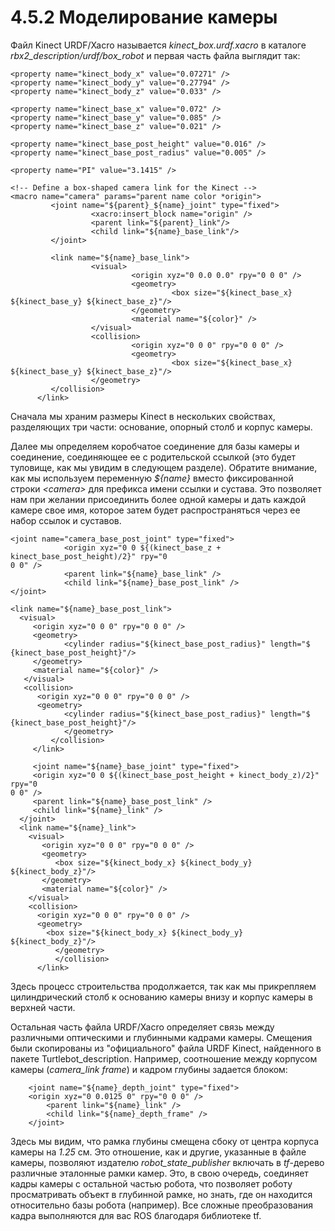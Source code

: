 # 4.5.2 Моделирование камеры

Файл Kinect URDF/Xacro называется _kinect\_box.urdf.xacro_ в каталоге _rbx2\_description/urdf/box\_robot_ и первая часть файла выглядит так:

```text
<property name="kinect_body_x" value="0.07271" />
<property name="kinect_body_y" value="0.27794" />
<property name="kinect_body_z" value="0.033" />

<property name="kinect_base_x" value="0.072" /> 
<property name="kinect_base_y" value="0.085" /> 
<property name="kinect_base_z" value="0.021" />

<property name="kinect_base_post_height" value="0.016" />
<property name="kinect_base_post_radius" value="0.005" />

<property name="PI" value="3.1415" />

<!-- Define a box-shaped camera link for the Kinect -->
<macro name="camera" params="parent name color *origin">
         <joint name="${parent}_${name}_joint" type="fixed"> 
                  <xacro:insert_block name="origin" />
                  <parent link="${parent}_link"/>
                  <child link="${name}_base_link"/>
         </joint>

         <link name="${name}_base_link"> 
                  <visual>
                           <origin xyz="0 0.0 0.0" rpy="0 0 0" /> 
                           <geometry>
                                    <box size="${kinect_base_x} ${kinect_base_y} ${kinect_base_z}"/> 
                           </geometry>
                           <material name="${color}" /> 
                  </visual>
                  <collision>
                           <origin xyz="0 0 0" rpy="0 0 0" /> 
                           <geometry>
                                    <box size="${kinect_base_x} ${kinect_base_y} ${kinect_base_z}"/> 
                  </geometry>
         </collision>
      </link>
```

Сначала мы храним размеры Kinect в нескольких свойствах, разделяющих три части: основание, опорный столб и корпус камеры.

Далее мы определяем коробчатое соединение для базы камеры и соединение, соединяющее ее с родительской ссылкой \(это будет туловище, как мы увидим в следующем разделе\). Обратите внимание, как мы используем переменную _${name}_ вместо фиксированной строки _&lt;camera&gt;_ для префикса имени ссылки и сустава. Это позволяет нам при желании присоединить более одной камеры и дать каждой камере свое имя, которое затем будет распространяться через ее набор ссылок и суставов.

```text
<joint name="camera_base_post_joint" type="fixed">
            <origin xyz="0 0 ${(kinect_base_z + kinect_base_post_height)/2}" rpy="0
0 0" />
            <parent link="${name}_base_link" />
            <child link="${name}_base_post_link" /> 
</joint>

<link name="${name}_base_post_link"> 
  <visual>
     <origin xyz="0 0 0" rpy="0 0 0" /> 
     <geometry>
            <cylinder radius="${kinect_base_post_radius}" length="$ 
{kinect_base_post_height}"/>
     </geometry>
     <material name="${color}" /> 
   </visual>
   <collision>
      <origin xyz="0 0 0" rpy="0 0 0" /> 
      <geometry>
            <cylinder radius="${kinect_base_post_radius}" length="$ 
{kinect_base_post_height}"/>
            </geometry>
         </collision>
     </link>

     <joint name="${name}_base_joint" type="fixed">
     <origin xyz="0 0 ${(kinect_base_post_height + kinect_body_z)/2}" rpy="0
0 0" />
     <parent link="${name}_base_post_link" />
     <child link="${name}_link" /> 
  </joint>
  <link name="${name}_link"> 
    <visual>
       <origin xyz="0 0 0" rpy="0 0 0" /> 
       <geometry>
          <box size="${kinect_body_x} ${kinect_body_y} ${kinect_body_z}"/> 
       </geometry>
       <material name="${color}" /> 
    </visual>
    <collision>
      <origin xyz="0 0 0" rpy="0 0 0" /> 
      <geometry>
        <box size="${kinect_body_x} ${kinect_body_y} ${kinect_body_z}"/> 
          </geometry>
          </collision>
      </link>
```

Здесь процесс строительства продолжается, так как мы прикрепляем цилиндрический столб к основанию камеры внизу и корпус камеры в верхней части.

Остальная часть файла URDF/Xacro определяет связь между различными оптическими и глубинными кадрами камеры. Смещения были скопированы из "официального" файла URDF Kinect, найденного в пакете Turtlebot\_description. Например, соотношение между корпусом камеры \(_camera\_link frame_\) и кадром глубины задается блоком:

```text
    <joint name="${name}_depth_joint" type="fixed">
    <origin xyz="0 0.0125 0" rpy="0 0 0" />
        <parent link="${name}_link" />
        <child link="${name}_depth_frame" /> 
    </joint>
```

Здесь мы видим, что рамка глубины смещена сбоку от центра корпуса камеры на _1.25_ см. Это отношение, как и другие, указанные в файле камеры, позволяют издателю _robot\_state\_publisher_ включать в _tf_-дерево различные эталонные рамки камер. Это, в свою очередь, соединяет кадры камеры с остальной частью робота, что позволяет роботу просматривать объект в глубинной рамке, но знать, где он находится относительно базы робота \(например\). Все сложные преобразования кадра выполняются для вас ROS благодаря библиотеке tf.

